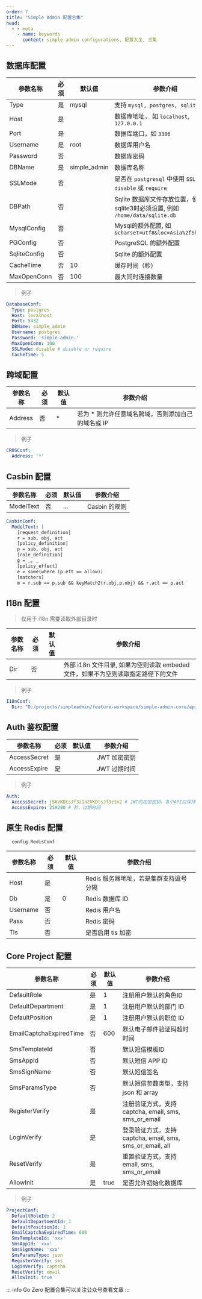 ```yaml
---
order: 7
title: "Simple Admin 配置合集"
head:
  - - meta
    - name: keywords
      content: simple admin configurations, 配置大全, 合集
---
```


## 数据库配置 

| 参数名称     | 必须 | 默认值       | 参数介绍                                                                       |
| ------------ | ---- | ------------ | ------------------------------------------------------------------------------ |
| Type         | 是   | mysql        | 支持 `mysql, postgres, sqlite3 `                                               |
| Host         | 是   |              | 数据库地址， 如  `localhost`, `127.0.0.1 `                                     |
| Port         | 是   |              | 数据库端口，如 `3306`                                                          |
| Username     | 是   | root         | 数据库用户名                                                                   |
| Password     | 否   |              | 数据库密码                                                                     |
| DBName       | 是   | simple_admin | 数据库名称                                                                     |
| SSLMode      | 否   |              | 是否在 `postgresql` 中使用 `SSL`, `disable` 或 `require`                       |
| DBPath       | 否   |              | Sqlite 数据库文件存放位置，使用 sqlite3时必须设置, 例如 `/home/data/sqlite.db` |
| MysqlConfig  | 否   |              | Mysql的额外配置, 如 `&charset=utf8&loc=Asia%2fShanghai`                        |
| PGConfig     | 否   |              | PostgreSQL 的额外配置                                                          |
| SqliteConfig | 否   |              | Sqlite 的额外配置                                                              |
| CacheTime    | 否   | 10           | 缓存时间（秒）                                                                 |
| MaxOpenConn  | 否   | 100          | 最大同时连接数量                                                               |

> 例子

```yaml
DatabaseConf:
  Type: postgres
  Host: localhost
  Port: 5432
  DBName: simple_admin
  Username: postgres
  Password: 'simple-admin.'
  MaxOpenConn: 100
  SSLMode: disable # disable or require
  CacheTime: 5
```

## 跨域配置 

| 参数名称 | 必须 | 默认值 | 参数介绍                                           |
| -------- | ---- | ------ | -------------------------------------------------- |
| Address  | 否   | *      | 若为 * 则允许任意域名跨域，否则添加自己的域名或 IP |

> 例子

```yaml
CROSConf:
  Address: '*'
```

## Casbin 配置

| 参数名称  | 必须 | 默认值 | 参数介绍      |
| --------- | ---- | ------ | ------------- |
| ModelText | 否   | ...    | Casbin 的规则 |


```yaml
CasbinConf:
  ModelText: |
    [request_definition]
    r = sub, obj, act
    [policy_definition]
    p = sub, obj, act
    [role_definition]
    g = _, _
    [policy_effect]
    e = some(where (p.eft == allow))
    [matchers]
    m = r.sub == p.sub && keyMatch2(r.obj,p.obj) && r.act == p.act
```

## I18n 配置

> 仅用于 i18n 需要读取外部目录时 

| 参数名称 | 必须 | 默认值 | 参数介绍                                                                          |
| -------- | ---- | ------ | --------------------------------------------------------------------------------- |
| Dir      | 否   |        | 外部 i18n 文件目录, 如果为空则读取 embeded 文件，如果不为空则读取指定路径下的文件 |

> 例子

```yaml
I18nConf:
  Dir: "D:/projects/simpleadmin/feature-workspace/simple-admin-core/api/internal/i18n/"
```

## Auth 鉴权配置

| 参数名称     | 必须 | 默认值 | 参数介绍     |
| ------------ | ---- | ------ | ------------ |
| AccessSecret | 是   |        | JWT 加密密钥 |
| AccessExpire | 是   |        | JWT 过期时间 |

> 例子

```yaml
Auth:
  AccessSecret: jS6VKDtsJf3z1n2VKDtsJf3z1n2 # JWT的加密密钥，各个API应保持一致才能解析
  AccessExpire: 259200 # 秒，过期时间
```

## 原生 Redis 配置

```go
  config.RedisConf
```

| 参数名称 | 必须 | 默认值 | 参数介绍                               |
| -------- | ---- | ------ | -------------------------------------- |
| Host     | 是   |        | Redis 服务器地址，若是集群支持逗号分隔 |
| Db       | 是   | 0      | Redis 数据库 ID                        |
| Username | 否   |        | Redis 用户名                           |
| Pass     | 否   |        | Redis 密码                             |
| Tls      | 否   |        | 是否启用  tls 加密                     |

## Core Project 配置

| 参数名称                | 必须 | 默认值 | 参数介绍                                                  |
| ----------------------- | ---- | ------ | --------------------------------------------------------- |
| DefaultRole             | 是   | 1      | 注册用户默认的角色ID                                      |
| DefaultDepartment       | 是   | 1      | 注册用户默认的部门 ID                                     |
| DefaultPosition         | 是   | 1      | 注册用户默认的职位 ID                                     |
| EmailCaptchaExpiredTime | 否   | 600    | 默认电子邮件验证码超时时间                                |
| SmsTemplateId           | 否   |        | 默认短信模板ID                                            |
| SmsAppId                | 否   |        | 默认短信 APP ID                                           |
| SmsSignName             | 否   |        | 默认短信签名                                              |
| SmsParamsType           | 否   |        | 默认短信参数类型，支持 json 和 array                      |
| RegisterVerify          | 是   |        | 注册验证方式，支持 captcha, email, sms, sms_or_email      |
| LoginVerify             | 是   |        | 登录验证方式，支持 captcha, email, sms, sms_or_email, all |
| ResetVerify             | 是   |        | 重置验证方式，支持  email, sms, sms_or_email              |
| AllowInit               | 是   | true   | 是否允许初始化数据库                                      |

> 例子

```yaml 
ProjectConf:
  DefaultRoleId: 2
  DefaultDepartmentId: 3
  DefaultPositionId: 1
  EmailCaptchaExpiredTime: 600
  SmsTemplateId: 'xxx'
  SmsAppId: 'xxx'
  SmsSignName: 'xxx'
  SmsParamsType: json
  RegisterVerify: sms
  LoginVerify: captcha
  ResetVerify: email
  AllowInit: true
```

::: info 
Go Zero 配置合集可以关注公众号查看文章
:::

